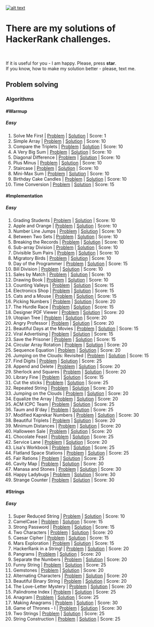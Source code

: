 [![alt text](https://i0.wp.com/gradsingames.com/wp-content/uploads/2016/05/856771_668224053197841_1943699009_o.png "Me on HackerRank")](https://www.hackerrank.com/jewel_vadim)


# There are my solutions of HackerRank challenges.
<br>

If it is useful for you - I am happy. Please, press **star**.
<br>
If you know, how to make my solution better - please, text me.


## Problem solving
### Algorithms
#### #Warmup
##### Easy
1. Solve Me First | [Problem](https://www.hackerrank.com/challenges/solve-me-first) | [Solution](https://github.com/jewelvadim/HackerRank/blob/master/Problem%20solving/Algorithms/%23Warmup/Easy/Solve%20Me%20First/README.md) | Score: 1
2. Simple Array | [Problem](https://www.hackerrank.com/challenges/simple-array-sum) | [Solution](https://github.com/jewelvadim/HackerRank/blob/master/Problem%20solving/Algorithms/%23Warmup/Easy/Simple%20Array/README.md) | Score: 10
3. Compare the Triplets | [Problem](https://www.hackerrank.com/challenges/compare-the-triplets) | [Solution](https://github.com/jewelvadim/HackerRank/blob/master/Problem%20solving/Algorithms/%23Warmup/Easy/Compare%20the%20Triplets/README.md) | Score: 10
4. A Very Big Sum | [Problem](https://www.hackerrank.com/challenges/a-very-big-sum) | [Solution](https://github.com/jewelvadim/HackerRank/blob/master/Problem%20solving/Algorithms/%23Warmup/Easy/A%20Very%20Big%20Sum/README.md) | Score: 10
5. Diagonal Difference | [Problem](https://www.hackerrank.com/challenges/diagonal-difference) | [Solution](https://github.com/jewelvadim/HackerRank/blob/master/Problem%20solving/Algorithms/%23Warmup/Easy/Diagonal%20Difference/README.md) | Score: 10
6. Plus Minus | [Problem](https://www.hackerrank.com/challenges/plus-minus) | [Solution](https://github.com/jewelvadim/HackerRank/blob/master/Problem%20solving/Algorithms/%23Warmup/Easy/Plus%20Minus/README.md) | Score: 10
7. Staircase | [Problem](https://www.hackerrank.com/challenges/staircase) | [Solution](https://github.com/jewelvadim/HackerRank/blob/master/Problem%20solving/Algorithms/%23Warmup/Easy/Staircase/README.md) | Score: 10
8. Mini-Max Sum | [Problem](https://www.hackerrank.com/challenges/mini-max-sum) | [Solution](https://github.com/jewelvadim/HackerRank/blob/master/Problem%20solving/Algorithms/%23Warmup/Easy/Mini-Max%20Sum/README.md) | Score: 10
9. Birthday Cake Candles | [Problem](https://www.hackerrank.com/challenges/birthday-cake-candles) | [Solution](https://github.com/jewelvadim/HackerRank/blob/master/Problem%20solving/Algorithms/%23Warmup/Easy/Birthday%20Cake%20Candles/README.md) | Score: 10
10. Time Conversion | [Problem](https://www.hackerrank.com/challenges/time-conversion) | [Solution](https://github.com/jewelvadim/HackerRank/blob/master/Problem%20solving/Algorithms/%23Warmup/Easy/Time%20Conversion/README.md) | Score: 15

#### #Implementation
##### Easy
1. Grading Students | [Problem](https://www.hackerrank.com/challenges/grading) | [Solution](https://github.com/jewelvadim/HackerRank/blob/master/Problem%20solving/Algorithms/%23Implementation/Easy/Grading%20Students/README.md) | Score: 10
2. Apple and Orange | [Problem](https://www.hackerrank.com/challenges/apple-and-orange) | [Solution](https://github.com/jewelvadim/HackerRank/blob/master/Problem%20solving/Algorithms/%23Implementation/Easy/Apple%20and%20Orange/README.md) | Score: 10
3. Number Line Jumps | [Problem](https://www.hackerrank.com/challenges/kangaroo) | [Solution](https://github.com/jewelvadim/HackerRank/blob/master/Problem%20solving/Algorithms/%23Implementation/Easy/Number%20Line%20Jumps/README.md) | Score: 10
4. Between Two Sets | [Problem](https://www.hackerrank.com/challenges/between-two-sets) | [Solution](https://github.com/jewelvadim/HackerRank/blob/master/Problem%20solving/Algorithms/%23Implementation/Easy/Between%20Two%20Sets/README.md) | Score: 10
5. Breaking the Records | [Problem](https://www.hackerrank.com/challenges/breaking-best-and-worst-records) | [Solution](https://github.com/jewelvadim/HackerRank/blob/master/Problem%20solving/Algorithms/%23Implementation/Easy/Breaking%20the%20Records/README.md) | Score: 10
6. Sub-array Division | [Problem](https://www.hackerrank.com/challenges/the-birthday-bar) | [Solution](https://github.com/jewelvadim/HackerRank/tree/master/Problem%20solving/Algorithms/%23Implementation/Easy/Sub-array%20Division) | Score: 10
7. Divisible Sum Pairs | [Problem](https://www.hackerrank.com/challenges/divisible-sum-pairs) | [Solution](https://github.com/jewelvadim/HackerRank/blob/master/Problem%20solving/Algorithms/%23Implementation/Easy/Divisible%20Sum%20Pairs/README.md) | Score: 10
8. Migratory Birds | [Problem](https://www.hackerrank.com/challenges/migratory-birds) | [Solution](https://github.com/jewelvadim/HackerRank/blob/master/Problem%20solving/Algorithms/%23Implementation/Easy/Migratory%20Birds/README.md) | Score: 10
9. Day of the Programmer | [Problem](https://www.hackerrank.com/challenges/day-of-the-programmer) | [Solution](https://github.com/jewelvadim/HackerRank/blob/master/Problem%20solving/Algorithms/%23Implementation/Easy/Day%20of%20the%20Programmer/README.md) | Score: 15
10. Bill Division | [Problem](https://www.hackerrank.com/challenges/bon-appetit) | [Solution](https://github.com/jewelvadim/HackerRank/blob/master/Problem%20solving/Algorithms/%23Implementation/Easy/Bill%20Division/README.md) | Score: 10
11. Sales by Match | [Problem](https://www.hackerrank.com/challenges/sock-merchant) | [Solution](https://github.com/jewelvadim/HackerRank/blob/master/Problem%20solving/Algorithms/%23Implementation/Easy/Sales%20by%20Match/README.md) | Score: 10
12. Drawing Book | [Problem](https://www.hackerrank.com/challenges/drawing-book) | [Solution](https://github.com/jewelvadim/HackerRank/blob/master/Problem%20solving/Algorithms/%23Implementation/Easy/Drawing%20Book/README.md) | Score: 10
13. Counting Valleys | [Problem](https://www.hackerrank.com/challenges/counting-valleys) | [Solution](https://github.com/jewelvadim/HackerRank/blob/master/Problem%20solving/Algorithms/%23Implementation/Easy/Counting%20Valleys/README.md) | Score: 15
14. Electronics Shop | [Problem](https://www.hackerrank.com/challenges/electronics-shop) | [Solution](https://github.com/jewelvadim/HackerRank/blob/master/Problem%20solving/Algorithms/%23Implementation/Easy/Electronics%20Shop/README.md) | Score: 15
15. Cats and a Mouse | [Problem](https://www.hackerrank.com/challenges/cats-and-a-mouse) | [Solution](https://github.com/jewelvadim/HackerRank/blob/master/Problem%20solving/Algorithms/%23Implementation/Easy/Cats%20and%20a%20Mouse/README.md) | Score: 15
16. Picking Numbers | [Problem](https://www.hackerrank.com/challenges/picking-numbers) | [Solution](https://github.com/jewelvadim/HackerRank/blob/master/Problem%20solving/Algorithms/%23Implementation/Easy/Picking%20Numbers/README.md) | Score: 20
17. The Hurdle Race | [Problem](https://www.hackerrank.com/challenges/the-hurdle-race) | [Solution](https://github.com/jewelvadim/HackerRank/blob/master/Problem%20solving/Algorithms/%23Implementation/Easy/The%20Hurdle%20Race/README.md) | Score: 15
18. Designer PDF Viewer | [Problem](https://www.hackerrank.com/challenges/designer-pdf-viewer) | [Solution](https://github.com/jewelvadim/HackerRank/blob/master/Problem%20solving/Algorithms/%23Implementation/Easy/Designer%20PDF%20Viewer/README.md) | Score: 20
19. Utopian Tree | [Problem](https://www.hackerrank.com/challenges/utopian-tree) | [Solution](https://github.com/jewelvadim/HackerRank/blob/master/Problem%20solving/Algorithms/%23Implementation/Easy/Utopian%20Tree/README.md) | Score: 20
20. Angry Professor | [Problem](https://www.hackerrank.com/challenges/angry-professor) | [Solution](https://github.com/jewelvadim/HackerRank/blob/master/Problem%20solving/Algorithms/%23Implementation/Easy/Angry%20Professor/README.md) | Score: 20
21. Beautiful Days at the Movies | [Problem](https://www.hackerrank.com/challenges/beautiful-days-at-the-movies) | [Solution](https://github.com/jewelvadim/HackerRank/blob/master/Problem%20solving/Algorithms/%23Implementation/Easy/Beautiful%20Days%20at%20the%20Movies/README.md) | Score: 15
22. Viral Advertising | [Problem](https://www.hackerrank.com/challenges/strange-advertising) | [Solution](https://github.com/jewelvadim/HackerRank/blob/master/Problem%20solving/Algorithms/%23Implementation/Easy/Viral%20Advertising/README.md) | Score: 15
23. Save the Prisoner | [Problem](https://www.hackerrank.com/challenges/save-the-prisoner) | [Solution](https://github.com/jewelvadim/HackerRank/blob/master/Problem%20solving/Algorithms/%23Implementation/Easy/Save%20the%20Prisoner/README.md) | Score: 15
24. Circular Array Rotation | [Problem](https://www.hackerrank.com/challenges/circular-array-rotation) | [Solution](https://github.com/jewelvadim/HackerRank/blob/master/Problem%20solving/Algorithms/%23Implementation/Easy/Circular%20Array%20Rotation/README.md) | Score: 20
25. Sequence Equation | [Problem](https://www.hackerrank.com/challenges/permutation-equation) | [Solution](https://github.com/jewelvadim/HackerRank/blob/master/Problem%20solving/Algorithms/%23Implementation/Easy/Sequence%20Equation/README.md) | Score: 20
26. Jumping on the Clouds: Revisited | [Problem](https://www.hackerrank.com/challenges/jumping-on-the-clouds-revisited) | [Solution](https://github.com/jewelvadim/HackerRank/blob/master/Problem%20solving/Algorithms/%23Implementation/Easy/Jumping%20on%20the%20Clouds:%20Revisited/README.md) | Score: 15
27. Find Digits | [Problem](https://www.hackerrank.com/challenges/find-digits) | [Solution](https://github.com/jewelvadim/HackerRank/blob/master/Problem%20solving/Algorithms/%23Implementation/Easy/Find%20Digits/README.md) | Score: 25
28. Append and Delete | [Problem](https://www.hackerrank.com/challenges/append-and-delete) | [Solution](https://github.com/jewelvadim/HackerRank/blob/master/Problem%20solving/Algorithms/%23Implementation/Easy/Append%20and%20Delete/README.md) | Score: 20
29. Sherlock and Squares | [Problem](https://www.hackerrank.com/challenges/sherlock-and-squares) | [Solution](https://github.com/jewelvadim/HackerRank/blob/master/Problem%20solving/Algorithms/%23Implementation/Easy/Sherlock%20and%20Squares/README.md) | Score: 20
30. Library Fine | [Problem](https://www.hackerrank.com/challenges/library-fine) | [Solution](https://github.com/jewelvadim/HackerRank/blob/master/Problem%20solving/Algorithms/%23Implementation/Easy/Library%20Fine/README.md) | Score: 15
31. Cut the sticks | [Problem](https://www.hackerrank.com/challenges/cut-the-sticks) | [Solution](https://github.com/jewelvadim/HackerRank/blob/master/Problem%20solving/Algorithms/%23Implementation/Easy/Cut%20the%20sticks/README.md) | Score: 25
32. Repeated String | [Problem](https://www.hackerrank.com/challenges/repeated-string) | [Solution](https://github.com/jewelvadim/HackerRank/blob/master/Problem%20solving/Algorithms/%23Implementation/Easy/Repeated%20String/README.md) | Score: 20
33. Jumping on the Clouds | [Problem](https://www.hackerrank.com/challenges/jumping-on-the-clouds) | [Solution](https://github.com/jewelvadim/HackerRank/blob/master/Problem%20solving/Algorithms/%23Implementation/Easy/Jumping%20on%20the%20Clouds/README.md) | Score: 20
34. Equalize the Array | [Problem](https://www.hackerrank.com/challenges/equality-in-a-array) | [Solution](https://github.com/jewelvadim/HackerRank/blob/master/Problem%20solving/Algorithms/%23Implementation/Easy/Equalize%20the%20Array/README.md) | Score: 20
35. ACM ICPC Team | [Problem](https://www.hackerrank.com/challenges/acm-icpc-team) | [Solution](https://github.com/jewelvadim/HackerRank/blob/master/Problem%20solving/Algorithms/%23Implementation/Easy/ACM%20ICPC%20Team/README.md) | Score: 25
36. Taum and B'day | [Problem](https://www.hackerrank.com/challenges/taum-and-bday) | [Solution](https://github.com/jewelvadim/HackerRank/blob/master/Problem%20solving/Algorithms/%23Implementation/Easy/Taum%20and%20B'day/README.md) | Score: 25
37. Modified Kaprekar Numbers | [Problem](https://www.hackerrank.com/challenges/kaprekar-numbers) | [Solution](https://github.com/jewelvadim/HackerRank/blob/master/Problem%20solving/Algorithms/%23Implementation/Easy/Modified%20Kaprekar%20Numbers/README.md) | Score: 30
38. Beautiful Triplets | [Problem](https://www.hackerrank.com/challenges/beautiful-triplets) | [Solution](https://github.com/jewelvadim/HackerRank/blob/master/Problem%20solving/Algorithms/%23Implementation/Easy/Beautiful%20Triplets/README.md) | Score: 20
39. Minimum Distances | [Problem](https://www.hackerrank.com/challenges/minimum-distances) | [Solution](https://github.com/jewelvadim/HackerRank/blob/master/Problem%20solving/Algorithms/%23Implementation/Easy/Minimum%20Distances/README.md) | Score: 20
40. Halloween Sale | [Problem](https://www.hackerrank.com/challenges/halloween-sale) | [Solution](https://github.com/jewelvadim/HackerRank/blob/master/Problem%20solving/Algorithms/%23Implementation/Easy/Halloween%20Sale/README.md) | Score: 20
41. Chocolate Feast | [Problem](https://www.hackerrank.com/challenges/chocolate-feast) | [Solution](https://github.com/jewelvadim/HackerRank/blob/master/Problem%20solving/Algorithms/%23Implementation/Easy/Chocolate%20Feast/README.md) | Score: 25
42. Service Lane | [Problem](https://www.hackerrank.com/challenges/service-lane) | [Solution](https://github.com/jewelvadim/HackerRank/blob/master/Problem%20solving/Algorithms/%23Implementation/Easy/Service%20Lane/README.md) | Score: 20
43. Lisa's Workbook | [Problem](https://www.hackerrank.com/challenges/lisa-workbook) | [Solution](https://github.com/jewelvadim/HackerRank/blob/master/Problem%20solving/Algorithms/%23Implementation/Easy/Lisa's%20Workbook/README.md) | Score: 25
44. Flatland Space Stations | [Problem](https://www.hackerrank.com/challenges/flatland-space-stations) | [Solution](https://github.com/jewelvadim/HackerRank/blob/master/Problem%20solving/Algorithms/%23Implementation/Easy/Flatland%20Space%20Stations/README.md) | Score: 25
45. Fair Rations | [Problem](https://www.hackerrank.com/challenges/fair-rations) | [Solution](https://github.com/jewelvadim/HackerRank/blob/master/Problem%20solving/Algorithms/%23Implementation/Easy/Fair%20Rations/README.md) | Score: 25
46. Cavity Map | [Problem](https://www.hackerrank.com/challenges/cavity-map) | [Solution](https://github.com/jewelvadim/HackerRank/blob/master/Problem%20solving/Algorithms/%23Implementation/Easy/Cavity%20Map/README.md) | Score: 30
47. Manasa and Stones | [Problem](https://www.hackerrank.com/challenges/manasa-and-stones) | [Solution](https://github.com/jewelvadim/HackerRank/blob/master/Problem%20solving/Algorithms/%23Implementation/Easy/Manasa%20and%20Stones/README.md) | Score: 30
48. Happy Ladybugs | [Problem](https://www.hackerrank.com/challenges/happy-ladybugs) | [Solution](https://github.com/jewelvadim/HackerRank/blob/master/Problem%20solving/Algorithms/%23Implementation/Easy/Happy%20Ladybugs/README.md) | Score: 30
49. Strange Counter | [Problem](https://www.hackerrank.com/challenges/strange-code) | [Solution](https://github.com/jewelvadim/HackerRank/blob/master/Problem%20solving/Algorithms/%23Implementation/Easy/Strange%20Counter/README.md) | Score: 30

#### #Strings
##### Easy
1. Super Reduced String | [Problem](https://www.hackerrank.com/challenges/reduced-string) | [Solution]() | Score: 10
2. CamelCase | [Problem](https://www.hackerrank.com/challenges/camelcase) | [Solution]() | Score: 15
3. Strong Password | [Problem](https://www.hackerrank.com/challenges/strong-password) | [Solution]() | Score: 15
4. Two Characters | [Problem](https://www.hackerrank.com/challenges/two-characters) | [Solution]() | Score: 20
5. Caesar Cipher | [Problem](https://www.hackerrank.com/challenges/caesar-cipher-1) | [Solution]() | Score: 15
6. Mars Exploration | [Problem](https://www.hackerrank.com/challenges/mars-exploration) | [Solution]() | Score: 15
7. HackerRank in a String! | [Problem](https://www.hackerrank.com/challenges/hackerrank-in-a-string) | [Solution]() | Score: 20
8. Pangrams | [Problem](https://www.hackerrank.com/challenges/pangrams) | [Solution]() | Score: 20
9. Separate the Numbers | [Problem](https://www.hackerrank.com/challenges/separate-the-numbers) | [Solution]() | Score: 20
10. Funny String | [Problem](https://www.hackerrank.com/challenges/funny-string) | [Solution]() | Score: 25
11. Gemstones | [Problem](https://www.hackerrank.com/challenges/gem-stones) | [Solution]() | Score: 20
12. Alternating Characters | [Problem](https://www.hackerrank.com/challenges/alternating-characters) | [Solution]() | Score: 20
13. Beautiful Binary String | [Problem](https://www.hackerrank.com/challenges/beautiful-binary-string) | [Solution]() | Score: 20
14. The Love-Letter Mystery | [Problem](https://www.hackerrank.com/challenges/the-love-letter-mystery) | [Solution]() | Score: 20
15. Palindrome Index | [Problem](https://www.hackerrank.com/challenges/palindrome-index) | [Solution]() | Score: 25
16. Anagram | [Problem](https://www.hackerrank.com/challenges/anagram) | [Solution]() | Score: 25
17. Making Anagrams | [Problem](https://www.hackerrank.com/challenges/making-anagrams) | [Solution]() | Score: 30
18. Game of Thrones - I | [Problem](https://www.hackerrank.com/challenges/game-of-thrones) | [Solution]() | Score: 30
19. Two Strings | [Problem](https://www.hackerrank.com/challenges/two-strings) | [Solution]() | Score: 25
20. String Construction | [Problem](https://www.hackerrank.com/challenges/string-construction) | [Solution]() | Score: 25
